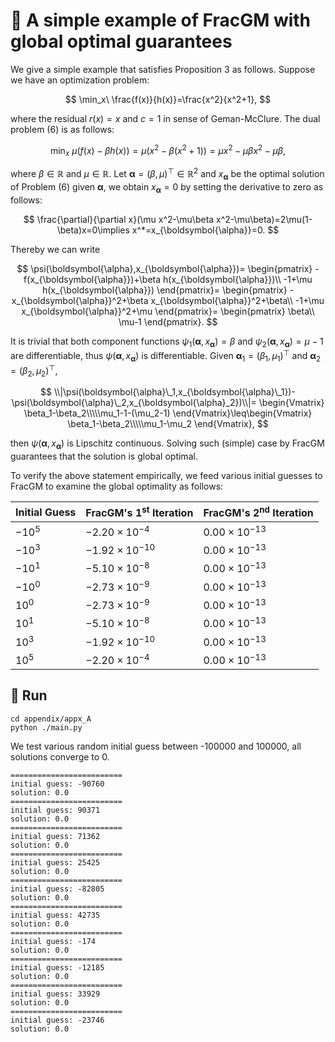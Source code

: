 # :page_facing_up: A simple example of FracGM with global optimal guarantees

We give a simple example that satisfies Proposition 3 as follows. 
Suppose we have an optimization problem:

$$
    \min_x\ \frac{f(x)}{h(x)}=\frac{x^2}{x^2+1},
$$

where the residual $r(x)=x$ and $c=1$ in sense of Geman-McClure. The dual problem $(6)$ is as follows:

$$
    \min_x\ \mu\big(f(x)-\beta h(x)\big)=\mu\big(x^2-\beta(x^2+1)\big)=\mu x^2-\mu\beta x^2-\mu\beta,
$$

where $\beta\in\mathbb{R}$ and $\mu\in\mathbb{R}$. Let $\boldsymbol{\alpha}=(\beta,\mu)^\top\in\mathbb{R}^2$ and $x_{\boldsymbol{\alpha}}$ be the optimal solution of Problem $(6)$ given $\boldsymbol{\alpha}$, we obtain $x_{\boldsymbol{\alpha}}=0$ by setting the derivative to zero as follows:

$$
    \frac{\partial}{\partial x}(\mu x^2-\mu\beta x^2-\mu\beta)=2\mu(1-\beta)x=0\implies x^*=x_{\boldsymbol{\alpha}}=0.
$$

Thereby we can write 

$$
    \psi(\boldsymbol{\alpha},x_{\boldsymbol{\alpha}})=
    \begin{pmatrix}
    -f(x_{\boldsymbol{\alpha}})+\beta h(x_{\boldsymbol{\alpha}})\\
    -1+\mu h(x_{\boldsymbol{\alpha}})
    \end{pmatrix}=
    \begin{pmatrix}
    -x_{\boldsymbol{\alpha}}^2+\beta x_{\boldsymbol{\alpha}}^2+\beta\\
    -1+\mu x_{\boldsymbol{\alpha}}^2+\mu
    \end{pmatrix}=
    \begin{pmatrix}
    \beta\\
    \mu-1
    \end{pmatrix}.
$$

It is trivial that both component functions $\psi_1(\boldsymbol{\alpha},x_{\boldsymbol{\alpha}})=\beta$ and $\psi_2(\boldsymbol{\alpha},x_{\boldsymbol{\alpha}})=\mu-1$ are differentiable, thus $\psi(\boldsymbol{\alpha},x_{\boldsymbol{\alpha}})$ is differentiable. Given $\boldsymbol{\alpha}_1=(\beta_1,\mu_1)^\top$ and $\boldsymbol{\alpha}_2=(\beta_2,\mu_2)^\top$,

$$
    \\|\psi(\boldsymbol{\alpha}\_1,x_{\boldsymbol{\alpha}\_1})-\psi(\boldsymbol{\alpha}\_2,x_{\boldsymbol{\alpha}_2})\\|=
    \begin{Vmatrix}
    \beta_1-\beta_2\\\\\mu_1-1-(\mu_2-1)
    \end{Vmatrix}\leq\begin{Vmatrix}
    \beta_1-\beta_2\\\\\mu_1-\mu_2
    \end{Vmatrix},
$$

then $\psi(\boldsymbol{\alpha},x_{\boldsymbol{\alpha}})$ is Lipschitz continuous. Solving such (simple) case by FracGM guarantees that the solution is global optimal.


To verify the above statement empirically, we feed various initial guesses to FracGM to examine the global optimality as follows:

| Initial Guess | FracGM's 1$^\text{st}$ Iteration | FracGM's 2$^\text{nd}$ Iteration |
|---------------|----------------------------------|----------------------------------|
| $-10^{5}$     | $-2.20\times 10^{-4}$            | $0.00\times 10^{-13}$            |
| $-10^{3}$     | $-1.92\times 10^{-10}$           | $0.00\times 10^{-13}$            |
| $-10^{1}$     | $-5.10\times 10^{-8}$            | $0.00\times 10^{-13}$            |
| $-10^{0}$     | $-2.73\times 10^{-9}$            | $0.00\times 10^{-13}$            |
| $10^{0}$      | $-2.73\times 10^{-9}$            | $0.00\times 10^{-13}$            |
| $10^{1}$      | $-5.10\times 10^{-8}$            | $0.00\times 10^{-13}$            |
| $10^{3}$      | $-1.92\times 10^{-10}$           | $0.00\times 10^{-13}$            |
| $10^{5}$      | $-2.20\times 10^{-4}$            | $0.00\times 10^{-13}$            |


## :running: Run
```
cd appendix/appx_A
python ./main.py
```

We test various random initial guess between -100000 and 100000, all solutions converge to 0.

```
=========================
initial guess: -90760
solution: 0.0
=========================
initial guess: 90371
solution: 0.0
=========================
initial guess: 71362
solution: 0.0
=========================
initial guess: 25425
solution: 0.0
=========================
initial guess: -82805
solution: 0.0
=========================
initial guess: 42735
solution: 0.0
=========================
initial guess: -174
solution: 0.0
=========================
initial guess: -12185
solution: 0.0
=========================
initial guess: 33929
solution: 0.0
=========================
initial guess: -23746
solution: 0.0
```